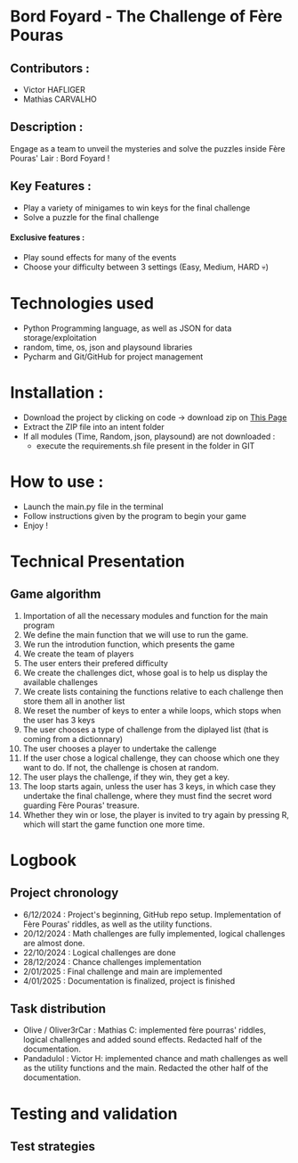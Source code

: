 # Bord Foyard - The Challenge of Fère Pouras

## Contributors :

- Victor HAFLIGER
- Mathias CARVALHO

## Description :

Engage as a team to unveil the mysteries and solve the puzzles inside
Fère Pouras' Lair : Bord Foyard !

## Key Features :

- Play a variety of minigames to win keys for the final challenge
- Solve a puzzle for the final challenge

####  Exclusive features :

- Play sound effects for many of the events 
- Choose your difficulty between 3 settings (Easy, Medium, HARD 💀)

# Technologies used

- Python Programming language, as well as JSON for data storage/exploitation
- random, time, os, json and playsound libraries
- Pycharm and Git/GitHub for project management

# Installation :

- Download the project by clicking on code → download zip on 
[This Page](https://github.com/Olivi3rCar/Bord_Foyard_MathC_VicH)
- Extract the ZIP file into an intent folder
- If all modules (Time, Random, json, playsound) are not downloaded :
  - execute the requirements.sh file present in the folder in GIT

# How to use :
- Launch the main.py file in the terminal
- Follow instructions given by the program to begin your game
- Enjoy !

# Technical Presentation
## Game algorithm
1) Importation of all the necessary modules and function for the main program
2) We define the main function that we will use to run the game.
3) We run the introdution function, which presents the game
4) We create the team of players
5) The user enters their prefered difficulty
6) We create the challenges dict, whose goal is to help us display the available challenges
7) We create lists containing the functions relative to each challenge then store them all in another list
8) We reset the number of keys to enter a while loops, which stops when the user has 3 keys
9) The user chooses a type of challenge from the diplayed list (that is coming from a dictionnary)
10) The user chooses a player to undertake the callenge
11) If the user chose a logical challenge, they can choose which one they want to do. If not, the challenge is chosen at random.
12) The user plays the challenge, if they win, they get a key.
13) The loop starts again, unless the user has 3 keys, in which case they undertake the final challenge, where they must find the secret word guarding Fère Pouras' treasure.
14) Whether they win or lose, the player is invited to try again by pressing R, which will start the game function one more time.

# Logbook
## Project chronology
- 6/12/2024 : Project's beginning, GitHub repo setup. Implementation of Fère Pouras' riddles, as well as the utility functions.
- 20/12/2024 : Math challenges are fully implemented, logical challenges are almost done.
- 22/10/2024 : Logical challenges are done
- 28/12/2024 : Chance challenges implementation
- 2/01/2025 : Final challenge and main are implemented
- 4/01/2025 : Documentation is finalized, project is finished

## Task distribution
- Olive / Oliver3rCar : Mathias C: implemented fère pourras' riddles, logical challenges and added sound effects. Redacted half of the documentation.
- Pandadulol : Victor H: implemented chance and math challenges as well as the utility functions and the main. Redacted the other half of the documentation.

#
# Testing and validation
## Test strategies
